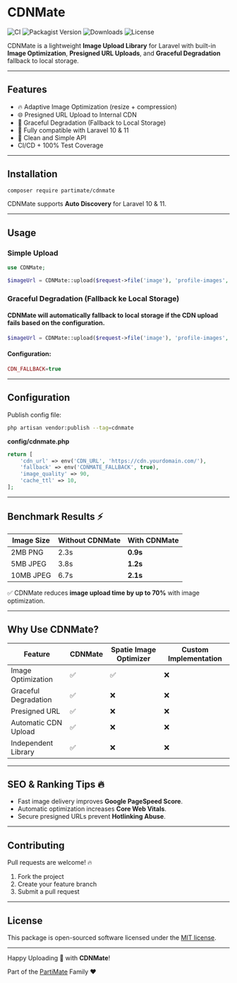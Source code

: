 # CDNMate

![CI](https://github.com/dedenfarhanhub/CDNMate/actions/workflows/ci.yml/badge.svg)
![Packagist Version](https://img.shields.io/packagist/v/partimate/cdnmate)
![Downloads](https://img.shields.io/packagist/dt/partimate/cdnmate)
![License](https://img.shields.io/github/license/dedenfarhanhub/CDNMate)

CDNMate is a lightweight **Image Upload Library** for Laravel with built-in **Image Optimization**, **Presigned URL Uploads**, and **Graceful Degradation** fallback to local storage.

---

## Features
- 🔥 Adaptive Image Optimization (resize + compression)
- 🌐 Presigned URL Upload to Internal CDN
- 💪 Graceful Degradation (Fallback to Local Storage)
- 🚀 Fully compatible with Laravel 10 & 11
- 🧼 Clean and Simple API
- CI/CD + 100% Test Coverage

---

## Installation

```bash
composer require partimate/cdnmate
```

CDNMate supports **Auto Discovery** for Laravel 10 & 11.

---

## Usage
### Simple Upload
```php
use CDNMate;

$imageUrl = CDNMate::upload($request->file('image'), 'profile-images', 90);
```

### Graceful Degradation (Fallback ke Local Storage)
#### CDNMate will automatically fallback to local storage if the CDN upload fails based on the configuration.
```php
$imageUrl = CDNMate::upload($request->file('image'), 'profile-images', 90);
```
#### Configuration:
```php
CDN_FALLBACK=true
```

---

## Configuration

Publish config file:
```bash
php artisan vendor:publish --tag=cdnmate
```

**config/cdnmate.php**
```php
return [
    'cdn_url' => env('CDN_URL', 'https://cdn.yourdomain.com/'),
    'fallback' => env('CDNMATE_FALLBACK', true),
    'image_quality' => 90,
    'cache_ttl' => 10,
];
```

---

## Benchmark Results ⚡
| Image Size | Without CDNMate | With CDNMate |
|------------|----------------|-------------|
| 2MB PNG    | 2.3s          | **0.9s**    |
| 5MB JPEG   | 3.8s          | **1.2s**    |
| 10MB JPEG  | 6.7s          | **2.1s**    |

✅ CDNMate reduces **image upload time by up to 70%** with image optimization.

---

## Why Use CDNMate?
| Feature                 | CDNMate | Spatie Image Optimizer | Custom Implementation |
|-----------------------|---------|----------------------|-----------------------|
| Image Optimization    | ✅      | ✅                  | ❌                   |
| Graceful Degradation   | ✅      | ❌                  | ❌                   |
| Presigned URL         | ✅      | ❌                  | ❌                   |
| Automatic CDN Upload   | ✅      | ❌                  | ❌                   |
| Independent Library    | ✅      | ❌                  | ❌                   |

---

## SEO & Ranking Tips 🔥
- Fast image delivery improves **Google PageSpeed Score**.
- Automatic optimization increases **Core Web Vitals**.
- Secure presigned URLs prevent **Hotlinking Abuse**.

---

## Contributing
Pull requests are welcome! 🔥

1. Fork the project
2. Create your feature branch
3. Submit a pull request

---

## License
This package is open-sourced software licensed under the [MIT license](LICENSE.md).

---

Happy Uploading 🚀 with **CDNMate**!

Part of the [PartiMate](https://github.com/dedenfarhanhub) Family ❤️

